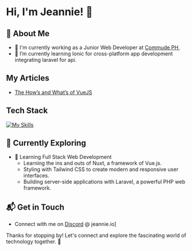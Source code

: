 # Hi, I'm Jeannie! 👋

## 🚀 About Me

- 🔭 I'm currently working as a Junior Web Developer at [Commude PH](https://commude.ph/),
- 🌱 I’m currently learning Ionic for cross-platform app development integrating laravel for api.  

## My Articles
- [The How’s and What’s of VueJS](https://commude.ph/blog/the-hows-and-whats-of-vuejs/)

## Tech Stack
[![My Skills](https://skillicons.dev/icons?i=laravel,vue,tailwind,nuxt,docker)](https://skillicons.dev)

## 🌱 Currently Exploring

- 🚀 Learning Full Stack Web Development
  - Learning the ins and outs of Nuxt, a framework of Vue.js.
  - Styling with Tailwind CSS to create modern and responsive user interfaces.
  - Building server-side applications with Laravel, a powerful PHP web framework.

## 📬 Get in Touch

- Connect with me on [Discord](https://discord.com/) @ jeannie.io]

Thanks for stopping by! Let's connect and explore the fascinating world of technology together. 🚀


